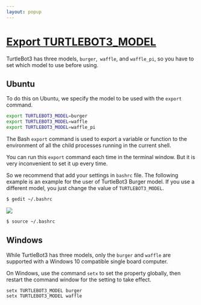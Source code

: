 ```yaml
---
layout: popup
---
```


# [Export TURTLEBOT3_MODEL](#export-turtlebot3-model)

TurtleBot3 has three models, `burger`,` waffle`, and `waffle_pi`, so you have to set which model to use before using. 

## Ubuntu
To do this on Ubuntu, we specify the model to be used with the `export` command.

```bash
export TURTLEBOT3_MODEL=burger
export TURTLEBOT3_MODEL=waffle
export TURTLEBOT3_MODEL=waffle_pi
```

The Bash `export` command is used to export a variable or function to the environment of all the child processes running in the current shell. 

You can run this `export` command each time in the terminal window. But it is very inconvenient to set it up every time. 

So we recommend that add your settings in `bashrc` file. The following example is an example for the user of TurtleBot3 Burger model. If you use a different model, you just change the value of `TURTLEBOT3_MODEL`.


``` bash
$ gedit ~/.bashrc
```

![](/assets/images/platform/turtlebot3/bringup/bashrc.png)

``` bash
$ source ~/.bashrc
```

## Windows
While TurtleBot3 has three models, only the `burger` and `waffle` are supported with a Windows 10 compatible single board computer. 

On Windows, use the command `setx` to set the property globally, then restart the command window for the setting to take effect.
```bash
setx TURTLEBOT3_MODEL burger
setx TURTLEBOT3_MODEL waffle
```


